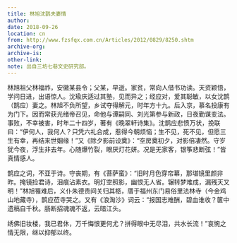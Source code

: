```yaml
---
title: 林旭沈鹊夫妻情
author: 
date: 2018-09-26
location: cn
from: http://www.fzsfqx.com.cn/Articles/2012/0829/8250.shtm
archive-org: 
archive-is: 
other-link: 
note: 出自三坊七巷文史研究部。
---
```

林旭祖父林福祚，安徽某县令；父某，早逝。家贫，常向人借书功读。天资颖悟，学问日进，出语惊人。沈瑜庆适过其塾，见而异之；经应对，爱其聪敏，以女沈鹊（鹊应）妻之。林旭不负所望，乡试夺得解元，时年方十九。后入京，慕名投康有为门下。因而常获光绪帝召见，命他与谭嗣同、刘光第参与新政，日夜勤谋变法。事败，不幸被害，时年二十四岁，著有《晚翠轩诗集》。沈鹊应悲愤万状，挽联曰：“伊何人，我何人？只凭六礼合成，惹得今朝烦恼；生不见，死不见，但愿三生有幸，再结来世姻缘！”又《除夕影前设奠》：“空房奠初夕，对影倍凄然。守岁犹今夜，浮生非去年。心随爆竹裂，眼厌灯花妍。况是无家客，银筝悲断弦！”皆真情感人。

鹊应之词，不亚于诗。守丧期，有《菩萨蛮》：“旧时月色穿帘幕，那堪镜里颜非昨。掩镜捡君诗，泪痕沾素衣。明灯空照影，幽恨无人省。辗转梦难成，漏残天又明！”林旭罹难后，义仆朱德贵间关归其柩，厝于福州东门易俗里法林寺（今金鸡山地藏寺），鹊应莅寺哭之。又有《浪淘沙》词云：“报国志难酬，碧血谁收？箧中遗稿自千秋。肠断招魂魂不返，云暗江头。

绣佛旧妆楼，我已君休，万千悔恨更何尤？拼得眼中无尽泪，共水长流！”哀惋之情无限，继以抑郁以终。
